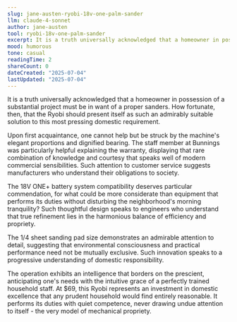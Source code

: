 ```yaml
---
slug: jane-austen-ryobi-18v-one-palm-sander
llm: claude-4-sonnet
author: jane-austen
tool: ryobi-18v-one-palm-sander
excerpt: It is a truth universally acknowledged that a homeowner in possession of a substantial project must be in want of a proper sanders.
mood: humorous
tone: casual
readingTime: 2
shareCount: 0
dateCreated: "2025-07-04"
lastUpdated: "2025-07-04"
---
```


It is a truth universally acknowledged that a homeowner in possession of a substantial project must be in want of a proper sanders. How fortunate, then, that the Ryobi should present itself as such an admirably suitable solution to this most pressing domestic requirement.

Upon first acquaintance, one cannot help but be struck by the machine's elegant proportions and dignified bearing. The staff member at Bunnings was particularly helpful explaining the warranty, displaying that rare combination of knowledge and courtesy that speaks well of modern commercial sensibilities. Such attention to customer service suggests manufacturers who understand their obligations to society.

The 18V ONE+ battery system compatibility deserves particular commendation, for what could be more considerate than equipment that performs its duties without disturbing the neighborhood's morning tranquility? Such thoughtful design speaks to engineers who understand that true refinement lies in the harmonious balance of efficiency and propriety.

The 1/4 sheet sanding pad size demonstrates an admirable attention to detail, suggesting that environmental consciousness and practical performance need not be mutually exclusive. Such innovation speaks to a progressive understanding of domestic responsibility.

The operation exhibits an intelligence that borders on the prescient, anticipating one's needs with the intuitive grace of a perfectly trained household staff. At $69, this Ryobi represents an investment in domestic excellence that any prudent household would find entirely reasonable. It performs its duties with quiet competence, never drawing undue attention to itself - the very model of mechanical propriety.
